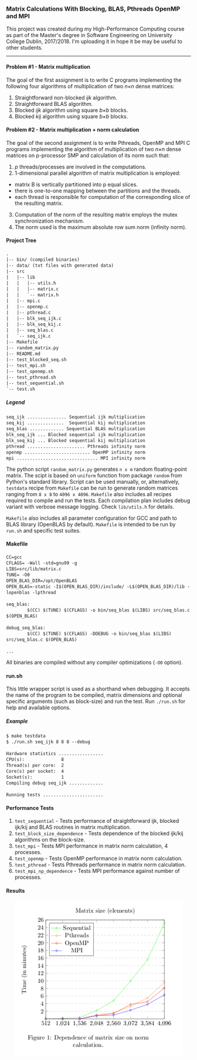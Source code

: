 
### Matrix Calculations With Blocking, BLAS, Pthreads OpenMP and MPI

This project was created during my High-Performance Computing course as part of the Master's degree in Software Engineering on University College Dublin, 2017/2018. I'm uploading it in hope it be may be useful to other students.

----------

#### Problem #1 - Matrix multiplication

The goal of the first assignment is to write C programs implementing the 
following four algorithms of multiplication of two _n×n_ dense matrices:

1) Straightforward non-blocked _ijk_ algorithm.
2) Straightforward BLAS algorithm.
3) Blocked _ijk_ algorithm using square _b×b_ blocks.
4) Blocked _kij_ algorithm using square _b×b_ blocks.

#### Problem #2 - Matrix multiplication + norm calculation

The goal of the second assignment is to write Pthreads, OpenMP and MPI C programs implementing the 
algorithm of multiplication of two _n×n_ dense matrices on p-processor SMP and calculation of its norm such that:

1. _p_ threads/processes are involved in the computations.
2. 1-dimensional parallel algorithm of matrix multiplication is
   employed:
- matrix B is vertically partitioned into p equal slices.
 - there is one-to-one mapping between the partitions and the
   threads.
 - each thread is responsible for computation of the
                 corresponding slice of the resulting matrix.
 3. Computation of the norm of the resulting matrix employs the mutex
    synchronization mechanism.
 4. The norm used is the maximum absolute row sum norm (infinity norm).
 
#### Project Tree

    .
    |-- bin/ (compiled binaries)
    |-- data/ (txt files with generated data)
    |-- src
    |   |-- lib
    |   |   |-- utils.h
    |   |   |-- matrix.c
    |   |   `-- matrix.h
    |   |-- mpi.c
    |   |-- openmp.c
    |   |-- pthread.c
    |   |-- blk_seq_ijk.c
    |   |-- blk_seq_kij.c
    |   |-- seq_blas.c
    |   `-- seq_ijk.c
    |-- Makefile
    |-- random_matrix.py
    |-- README.md
    |-- test_blocked_seq.sh
    |-- test_mpi.sh
    |-- test_openmp.sh
    |-- test_pthread.sh
    |-- test_sequential.sh
    `-- test.sh
   
##### Legend
    
```
seq_ijk ............... Sequential ijk multiplication
seq_kij ..............  Sequential kij multiplication
seq_blas ............. Sequential BLAS multiplication
blk_seq_ijk ... Blocked sequential ijk multiplication
blk_seq_kij ... Blocked sequential kij multiplication
pthread ...................... Pthreads infinity norm
openmp ......................... OpenMP infinity norm
mpi ............................... MPI infinity norm
```

The python script `random_matrix.py` generates `n x m` random floating-point matrix. The scipt is based on `uniform` function from package `random` from Python's standard library. Script can be used manually, or, alternatively, `testdata` recipe from `Makefile` can be run to generate random matrices ranging from `8 x 8` to `4096 x 4096`. `Makefile` also includes all recipes required to compile 
and run the tests. Each compilation plan includes debug variant with verbose message logging. Check `lib/utils.h` for details.

`Makefile` also includes all parameter configuration for GCC and path to BLAS library (OpenBLAS by default). `Makefile` is intended to be run by `run.sh` and specific test suites.

#### Makefile

    CC=gcc
    CFLAGS= -Wall -std=gnu99 -g
    LIBS=src/lib/matrix.c
    TUNE= -O0
    OPEN_BLAS_DIR=/opt/OpenBLAS
    OPEN_BLAS=-static -I$(OPEN_BLAS_DIR)/include/ -L$(OPEN_BLAS_DIR)/lib -lopenblas -lpthread

    seq_blas:
            $(CC) $(TUNE) $(CFLAGS) -o bin/seq_blas $(LIBS) src/seq_blas.c $(OPEN_BLAS)

    debug_seq_blas:
    		$(CC) $(TUNE) $(CFLAGS) -DDEBUG -o bin/seq_blas $(LIBS) src/seq_blas.c $(OPEN_BLAS)
            
    ...

All binaries are compiled without any compiler optimizations (`-O0` option).

#### run.sh

This little wrapper script is used as a shorthand when debugging. It accepts the name of the program to be compiled, matrix dimensions and optional specific arguments (such as block-size) and run the test. Run `./run.sh` for help and available options.


##### Example

	$ make testdata
    $ ./run.sh seq_ijk 8 8 8 --debug
    
    Hardware statistics .................
    CPU(s):              8
    Thread(s) per core:  2
    Core(s) per socket:  4
    Socket(s):           1
    Compiling debug seq_ijk .............

    Running tests .......................


#### Performance Tests

1. `test_sequential` - Tests performance of straightforward ijk, blocked ijk/kij and BLAS routines in matrix multiplication.
2. `test_block_size_dependence` - Tests dependence of the blocked ijk/kij algorithms on the block-size.
3. `test_mpi` - Tests MPI performance in matrix norm calculation, 4 processes.
4. `test_openmp` - Tests OpenMP performance in matrix norm calculation.
5. `test_pthread` - Tests Pthreads performance in matrix norm calculation.
6. `test_mpi_np_dependence` - Tests MPI performance against number of processes.

#### Results

<p align="center">
    <img align="center" src="https://raw.githubusercontent.com/IwoHerka/matrix-calculations/master/norm_calc_results.png">
</p>


